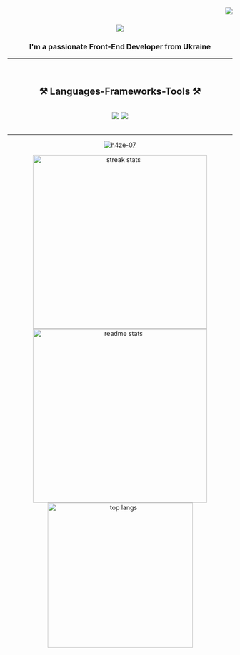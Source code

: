 <img align="right" src="https://visitor-badge.laobi.icu/badge?page_id=h4ze-07.h4ze-07" />

<h1 align="center">
    <img src="https://readme-typing-svg.herokuapp.com/?font=Righteous&size=35&center=true&vCenter=true&width=500&height=70&duration=4000&lines=Hi!+👋;+My+name+is+Vlad!;" />
</h1>

<h3 align="center">I'm a passionate Front-End Developer from Ukraine</h3>

<hr/>

<br/>

<h2 align="center">⚒️ Languages-Frameworks-Tools ⚒️</h2>
<br/>
<div align="center">
    <img src="https://skillicons.dev/icons?i=react,bootstrap,mui,html,css,vscode,github,figma,tailwind,git" />
    <img src="https://skillicons.dev/icons?i=nodejs,javascript,typescript,express,firebase,mongodb," /><br/>
</div>
<br/>
<hr />

<p align="center"> <a href="https://github.com/ryo-ma/github-profile-trophy"><img src="https://github-profile-trophy.vercel.app/?username=h4ze-07&theme=dark" alt="h4ze-07" /></a> </p>

<div align=center>
  <img width=390 src="https://github-readme-streak-stats-h4ze-07.vercel.app/?user=h4ze-07&count_private=true&theme=react&border_radius=10" alt="streak stats"/>
  <img width=390 src="https://github-readme-stats-h4ze-07.vercel.app/api?username=h4ze-07&count_private=true&show_icons=true&theme=react&rank_icon=github&border_radius=10" alt="readme stats" />
  <br/>
  <img width=325 align="center" src="https://github-readme-stats-h4ze-07.vercel.app/api/top-langs/?username=h4ze-07&hide=HTML&langs_count=8&layout=compact&theme=react&border_radius=10&size_weight=0.5&count_weight=0.5&exclude_repo=github-readme-stats" alt="top langs" />
</div>


